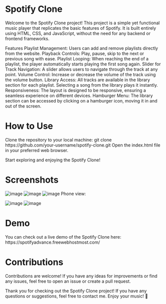 <h1>Spotify Clone</h1>
Welcome to the Spotify Clone project! This project is a simple yet functional music player that replicates the basic features of Spotify. It is built entirely using HTML, CSS, and JavaScript, without the need for any backend or frontend frameworks.

Features
Playlist Management: Users can add and remove playlists directly from the website.
Playback Controls: Play, pause, skip to the next or previous song with ease.
Playlist Looping: When reaching the end of a playlist, the player automatically starts playing the first song again.
Slider for Track Navigation: A slider allows users to navigate through the track at any point.
Volume Control: Increase or decrease the volume of the track using the volume button.
Library Access: All tracks are available in the library section for each playlist. Selecting a song from the library plays it instantly.
Responsiveness: The layout is designed to be responsive, ensuring a seamless experience on different devices.
Hamburger Menu: The library section can be accessed by clicking on a hamburger icon, moving it in and out of the screen.

<h1>How to Use</h1>
Clone the repository to your local machine:
  git clone https://github.com/your-username/spotify-clone.git
  Open the index.html file in your preferred web browser.
  
Start exploring and enjoying the Spotify Clone!

<h1>Screenshots</h1>

![image](https://github.com/HuzTahir/SpotifyClone/assets/125734950/2bd6ed45-c484-469c-af08-174909682158)
![image](https://github.com/HuzTahir/SpotifyClone/assets/125734950/f0637e3b-9e9e-4f53-bb3c-ffd8423c7970)
![image](https://github.com/HuzTahir/SpotifyClone/assets/125734950/d3400923-436b-4c6b-9ec1-ed4a577ad193)
Phone view:

![image](https://github.com/HuzTahir/SpotifyClone/assets/125734950/79e7555c-a1bc-4943-be5e-e9464502ad69)
![image](https://github.com/HuzTahir/SpotifyClone/assets/125734950/0969f9a6-df21-4328-909f-20fb1dbd27d4)

<h1>Demo</h1>
You can check out a live demo of the Spotify Clone here: https://spotifyadvance.freewebhostmost.com/

<h1>Contributions</h1>
Contributions are welcome! If you have any ideas for improvements or find any issues, feel free to open an issue or create a pull request.

Thank you for checking out the Spotify Clone project! If you have any questions or suggestions, feel free to contact me. Enjoy your music! 🎵


